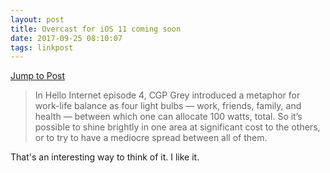 ```yaml
---
layout: post
title: Overcast for iOS 11 coming soon
date: 2017-09-25 08:10:07
tags: linkpost
---
```

[Jump to Post](https://marco.org/2017/09/22/overcast-ios11-soon)

> In Hello Internet episode 4, CGP Grey introduced a metaphor for work-life balance as four light bulbs — work, friends, family, and health — between which one can allocate 100 watts, total. So it’s possible to shine brightly in one area at significant cost to the others, or to try to have a mediocre spread between all of them.

That's an interesting way to think of it. I like it.
